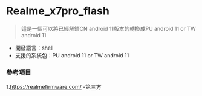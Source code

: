 # Realme_x7pro_flash
> 這是一個可以將已經解鎖CN android 11版本的轉換成PU android 11 or TW android 11
- 開發語言：shell
- 支援的系統包：PU android 11 or TW android 11

### 參考項目
1.https://realmefirmware.com/
-第三方
